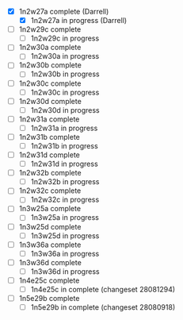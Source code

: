 - [x] 1n2w27a complete (Darrell)
  - [x] 1n2w27a in progress (Darrell)
- [ ] 1n2w29c complete
  - [ ] 1n2w29c in progress
- [ ] 1n2w30a complete
  - [ ] 1n2w30a in progress
- [ ] 1n2w30b complete
  - [ ] 1n2w30b in progress
- [ ] 1n2w30c complete
  - [ ] 1n2w30c in progress
- [ ] 1n2w30d complete
  - [ ] 1n2w30d in progress
- [ ] 1n2w31a complete
  - [ ] 1n2w31a in progress
- [ ] 1n2w31b complete
  - [ ] 1n2w31b in progress
- [ ] 1n2w31d complete
  - [ ] 1n2w31d in progress
- [ ] 1n2w32b complete
  - [ ] 1n2w32b in progress
- [ ] 1n2w32c complete
  - [ ] 1n2w32c in progress
- [ ] 1n3w25a complete
  - [ ] 1n3w25a in progress
- [ ] 1n3w25d complete
  - [ ] 1n3w25d in progress
- [ ] 1n3w36a complete
  - [ ] 1n3w36a in progress
- [ ] 1n3w36d complete
  - [ ] 1n3w36d in progress
- [ ] 1n4e25c complete
  - [ ] 1n4e25c in complete (changeset 28081294)
- [ ] 1n5e29b complete
  - [ ] 1n5e29b in complete (changeset 28080918)
